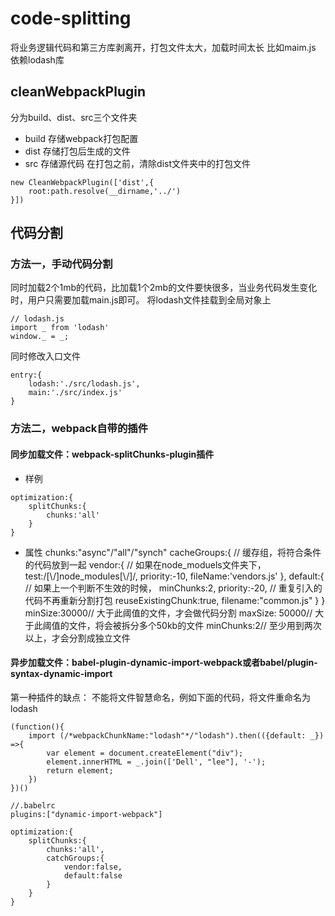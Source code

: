 # code-splitting
将业务逻辑代码和第三方库剥离开，打包文件太大，加载时间太长
比如maim.js 依赖lodash库
## cleanWebpackPlugin
分为build、dist、src三个文件夹
- build 存储webpack打包配置
- dist 存储打包后生成的文件
- src 存储源代码
在打包之前，清除dist文件夹中的打包文件
```
new CleanWebpackPlugin(['dist',{
    root:path.resolve(__dirname,'../')
}])
```
## 代码分割
### 方法一，手动代码分割
同时加载2个1mb的代码，比加载1个2mb的文件要快很多，当业务代码发生变化时，用户只需要加载main.js即可。
将lodash文件挂载到全局对象上
```
// lodash.js
import _ from 'lodash'  
window._ = _;

```
同时修改入口文件
```
entry:{
    lodash:'./src/lodash.js',
    main:'./src/index.js'
}
```
### 方法二，webpack自带的插件
#### 同步加载文件：webpack-splitChunks-plugin插件
- 样例
```
optimization:{
    splitChunks:{
        chunks:'all'
    }
}
```
- 属性
chunks:"async"/"all"/"synch"
cacheGroups:{  // 缓存组，将符合条件的代码放到一起
    vendor:{
        // 如果在node_moduels文件夹下，
        test:/[\\/]node_modules[\\/]/,
        priority:-10,
        fileName:'vendors.js'
    },
    default:{
        // 如果上一个判断不生效的时候，
        minChunks:2,
        priority:-20,
        // 重复引入的代码不再重新分割打包
        reuseExistingChunk:true,
        filename:"common.js"
    }
}
minSize:30000// 大于此阈值的文件，才会做代码分割
maxSize: 50000// 大于此阈值的文件，将会被拆分多个50kb的文件
minChunks:2// 至少用到两次以上，才会分割成独立文件  
#### 异步加载文件：babel-plugin-dynamic-import-webpack或者babel/plugin-syntax-dynamic-import
第一种插件的缺点： 不能将文件智慧命名，例如下面的代码，将文件重命名为lodash
```
(function(){
    import (/*webpackChunkName:"lodash"*/"lodash").then(({default: _}) =>{
        var element = document.createElement("div");
        element.innerHTML = _.join(['Dell', "lee"], '-');
        return element;
    })
})()
```
```
//.babelrc
plugins:["dynamic-import-webpack"]
```
```
optimization:{
    splitChunks:{
        chunks:'all',
        catchGroups:{
            vendor:false,
            default:false
        }
    }
}
```